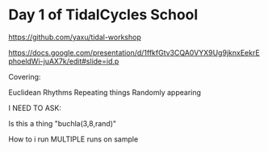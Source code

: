 # Day 1 of TidalCycles School

https://github.com/yaxu/tidal-workshop

https://docs.google.com/presentation/d/1ffkfGtv3CQA0VYX9Ug9jknxEekrEphoeldWi-juAX7k/edit#slide=id.p

Covering:

Euclidean Rhythms
Repeating things
Randomly appearing

I NEED TO ASK:

Is this a thing "buchla(3,8,rand)"

How to i run MULTIPLE runs on sample
